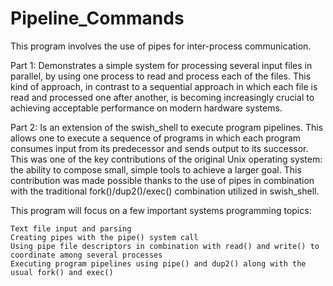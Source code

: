 # Pipeline_Commands

This program involves the use of pipes for inter-process communication.

Part 1: Demonstrates a simple system for processing several input files in parallel, by using one process to read and process each of the files. This kind of approach, in contrast to a sequential approach in which each file is read and processed one after another, is becoming increasingly crucial to achieving acceptable performance on modern hardware systems. 

Part 2: Is an extension of the swish_shell to execute program pipelines. This allows one to execute a sequence of programs in which each program consumes input from its predecessor and sends output to its successor. This was one of the key contributions of the original Unix operating system: the ability to compose small, simple tools to achieve a larger goal. This contribution was made possible thanks to the use of pipes in combination with the traditional fork()/dup2()/exec() combination utilized in swish_shell.

This program will focus on a few important systems programming topics:

    Text file input and parsing
    Creating pipes with the pipe() system call
    Using pipe file descriptors in combination with read() and write() to coordinate among several processes
    Executing program pipelines using pipe() and dup2() along with the usual fork() and exec()
